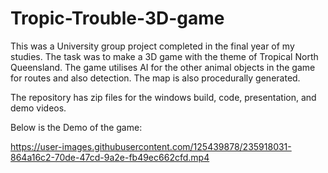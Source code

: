 # Tropic-Trouble-3D-game
This was a University group project completed in the final year of my studies.
The task was to make a 3D game with the theme of Tropical North Queensland.
The game utilises AI for the other animal objects in the game for routes and also detection.
The map is also procedurally generated.

The repository has zip files for the windows build, code, presentation, and demo videos.

Below is the Demo of the game:

https://user-images.githubusercontent.com/125439878/235918031-864a16c2-70de-47cd-9a2e-fb49ec662cfd.mp4
